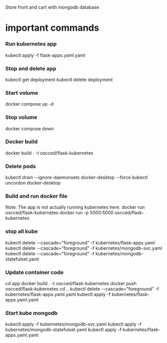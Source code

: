#
Store front and cart with mongodb database

# important commands
### Run kubernetes app
kubectl apply -f flask-apps.yaml.yaml
### Stop and delete app
kubectl get deployment
kubectl delete deployment <deployment name>
### Start volume 
docker compose up -d
### Stop volume
docker compose down 
### Docker build
docker build . -t oscced/flask-kubernetes
### Delete pods
kubectl drain --ignore-daemonsets docker-desktop --force
kubectl uncordon docker-desktop
### Build and run docker file
Note: The app is not actually running kubernetes here.
docker run oscced/flask-kubernetes 
docker run -p 5000:5000  oscced/flask-kubernetes
### stop all kube
kubectl delete --cascade="foreground" -f kubernetes/flask-apps.yaml
kubectl delete --cascade="foreground" -f kubernetes/mongodb-svc.yaml
kubectl delete --cascade="foreground" -f kubernetes/mongodb-statefulset.yaml
### Update container code
cd app
docker build . -t oscced/flask-kubernetes
docker push oscced/flask-kubernetes
cd ..
kubectl delete --cascade="foreground" -f kubernetes/flask-apps.yaml.yaml
kubectl apply -f kubernetes/flask-apps.yaml.yaml
### Start kube mongodb
kubectl apply -f kubernetes/mongodb-svc.yaml
kubectl apply -f kubernetes/mongodb-statefulset.yaml
kubectl apply -f kubernetes/flask-apps.yaml.yaml